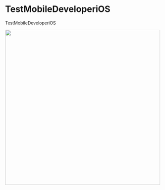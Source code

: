 # TestMobileDeveloperiOS
TestMobileDeveloperiOS



<img src="[![Simulator Screenshot - iPhone 14 Pro - 2023-11-06 at 19 56 29](https://github.com/DanilaBolshakov1999/TestMobileDeveloperiOS/assets/47753945/38cdf01b-3280-46c4-9738-3f25ce17914a)]" height="500" />
